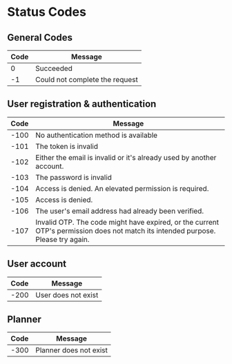 # Status Codes

## General Codes

| Code | Message                        |
| ---- | ------------------------------ |
| 0    | Succeeded                      |
| -1   | Could not complete the request |

## User registration & authentication

| Code | Message                                                                                                                          |
| ---- | -------------------------------------------------------------------------------------------------------------------------------- |
| -100 | No authentication method is available                                                                                            |
| -101 | The token is invalid                                                                                                             |
| -102 | Either the email is invalid or it's already used by another account.                                                             |
| -103 | The password is invalid                                                                                                          |
| -104 | Access is denied. An elevated permission is required.                                                                            |
| -105 | Access is denied.                                                                                                                |
| -106 | The user's email address had already been verified.                                                                              |
| -107 | Invalid OTP. The code might have expired, or the current OTP's permission does not match its intended purpose. Please try again. |

## User account

| Code | Message             |
| ---- | ------------------- |
| -200 | User does not exist |

## Planner

| Code | Message                |
| ---- | ---------------------- |
| -300 | Planner does not exist |
